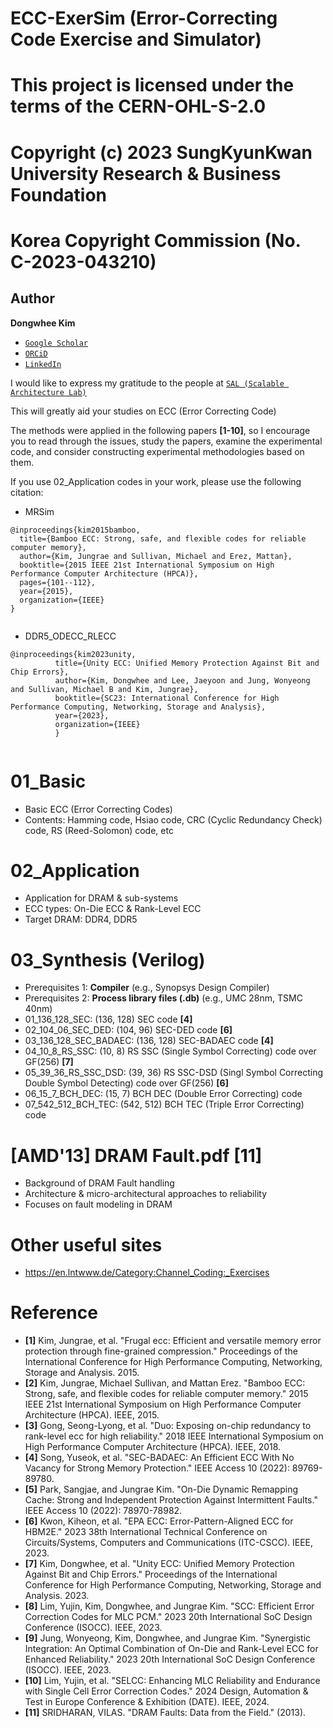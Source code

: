# ECC-ExerSim (Error-Correcting Code Exercise and Simulator)

# This project is licensed under the terms of the CERN-OHL-S-2.0

# Copyright (c) 2023 SungKyunKwan University Research & Business Foundation
# Korea Copyright Commission (No. C-2023-043210)

## Author

**Dongwhee Kim** 
- [```Google Scholar```](https://scholar.google.com/citations?user=8xzqA8YAAAAJ&hl=ko&oi=ao)
- [```ORCiD```](https://orcid.org/0009-0007-1673-1931?fbclid=PAAabkpwNHesKweJ6F2eGZDnFa2sch2211hf6ZY825YKuli5V7lcN7VIfT0CA)
- [```LinkedIn```](https://www.linkedin.com/in/dongwhee-kim-5753a8290)

I would like to express my gratitude to the people at [```SAL (Scalable Architecture Lab)```](https://scalable-arch.github.io/)

This will greatly aid your studies on ECC (Error Correcting Code)

The methods were applied in the following papers **[1-10]**, so I encourage you to read through the issues, study the papers, examine the experimental code, and consider constructing experimental methodologies based on them.

If you use 02_Application codes in your work, please use the following citation:
- MRSim

<!DOCTYPE html>
<html lang="en">
<head>
    <meta charset="UTF-8">
    <meta name="viewport" content="width=device-width, initial-scale=1.0">
</head>
<body>
    <div class="code-container">
        <pre><code id="codeToCopy">@inproceedings{kim2015bamboo,
  title={Bamboo ECC: Strong, safe, and flexible codes for reliable computer memory},
  author={Kim, Jungrae and Sullivan, Michael and Erez, Mattan},
  booktitle={2015 IEEE 21st International Symposium on High Performance Computer Architecture (HPCA)},
  pages={101--112},
  year={2015},
  organization={IEEE}
}
        </code></pre>
    </div>
</body>
</html>

- DDR5_ODECC_RLECC

<!DOCTYPE html>
<html lang="en">
<head>
    <meta charset="UTF-8">
    <meta name="viewport" content="width=device-width, initial-scale=1.0">
</head>
<body>
    <div class="code-container">
        <pre><code id="codeToCopy">@inproceedings{kim2023unity,
          title={Unity ECC: Unified Memory Protection Against Bit and Chip Errors},
          author={Kim, Dongwhee and Lee, Jaeyoon and Jung, Wonyeong and Sullivan, Michael B and Kim, Jungrae},
          booktitle={SC23: International Conference for High Performance Computing, Networking, Storage and Analysis},
          year={2023},
          organization={IEEE}
          }
        </code></pre>
    </div>
</body>
</html>

# 01_Basic
- Basic ECC (Error Correcting Codes)
- Contents: Hamming code, Hsiao code, CRC (Cyclic Redundancy Check) code, RS (Reed-Solomon) code, etc

# 02_Application
- Application for DRAM & sub-systems
- ECC types: On-Die ECC & Rank-Level ECC
- Target DRAM: DDR4, DDR5

# 03_Synthesis (Verilog)
- Prerequisites 1: **Compiler** (e.g., Synopsys Design Compiler)
- Prerequisites 2: **Process library files (.db)** (e.g., UMC 28nm, TSMC 40nm)
- 01_136_128_SEC: (136, 128) SEC code **[4]**
- 02_104_06_SEC_DED: (104, 96) SEC-DED code **[6]**
- 03_136_128_SEC_BADAEC: (136, 128) SEC-BADAEC code **[4]**
- 04_10_8_RS_SSC: (10, 8) RS SSC (Single Symbol Correcting) code over GF(256) **[7]**
- 05_39_36_RS_SSC_DSD: (39, 36) RS SSC-DSD (Singl Symbol Correcting Double Symbol Detecting) code over GF(256) **[6]**
- 06_15_7_BCH_DEC: (15, 7) BCH DEC (Double Error Correcting) code
- 07_542_512_BCH_TEC: (542, 512) BCH TEC (Triple Error Correcting) code

# [AMD'13] DRAM Fault.pdf **[11]**
- Background of DRAM Fault handling
- Architecture & micro-architectural approaches to reliability
- Focuses on fault modeling in DRAM

# Other useful sites
- https://en.lntwww.de/Category:Channel_Coding:_Exercises

# Reference
- **[1]** Kim, Jungrae, et al. "Frugal ecc: Efficient and versatile memory error protection through fine-grained compression." Proceedings of the International Conference for High Performance Computing, Networking, Storage and Analysis. 2015.
- **[2]** Kim, Jungrae, Michael Sullivan, and Mattan Erez. "Bamboo ECC: Strong, safe, and flexible codes for reliable computer memory." 2015 IEEE 21st International Symposium on High Performance Computer Architecture (HPCA). IEEE, 2015.
- **[3]** Gong, Seong-Lyong, et al. "Duo: Exposing on-chip redundancy to rank-level ecc for high reliability." 2018 IEEE International Symposium on High Performance Computer Architecture (HPCA). IEEE, 2018.
- **[4]** Song, Yuseok, et al. "SEC-BADAEC: An Efficient ECC With No Vacancy for Strong Memory Protection." IEEE Access 10 (2022): 89769-89780.
- **[5]** Park, Sangjae, and Jungrae Kim. "On-Die Dynamic Remapping Cache: Strong and Independent Protection Against Intermittent Faults." IEEE Access 10 (2022): 78970-78982.
- **[6]** Kwon, Kiheon, et al. "EPA ECC: Error-Pattern-Aligned ECC for HBM2E." 2023 38th International Technical Conference on Circuits/Systems, Computers and Communications (ITC-CSCC). IEEE, 2023.
- **[7]** Kim, Dongwhee, et al. "Unity ECC: Unified Memory Protection Against Bit and Chip Errors." Proceedings of the International Conference for High Performance Computing, Networking, Storage and Analysis. 2023.
- **[8]** Lim, Yujin, Kim, Dongwhee, and Jungrae Kim. "SCC: Efficient Error Correction Codes for MLC PCM." 2023 20th International SoC Design Conference (ISOCC). IEEE, 2023.
- **[9]** Jung, Wonyeong, Kim, Dongwhee, and Jungrae Kim. "Synergistic Integration: An Optimal Combination of On-Die and Rank-Level ECC for Enhanced Reliability." 2023 20th International SoC Design Conference (ISOCC). IEEE, 2023.
- **[10]** Lim, Yujin, et al. "SELCC: Enhancing MLC Reliability and Endurance with Single Cell Error Correction Codes." 2024 Design, Automation & Test in Europe Conference & Exhibition (DATE). IEEE, 2024.
- **[11]** SRIDHARAN, VILAS. "DRAM Faults: Data from the Field." (2013).
